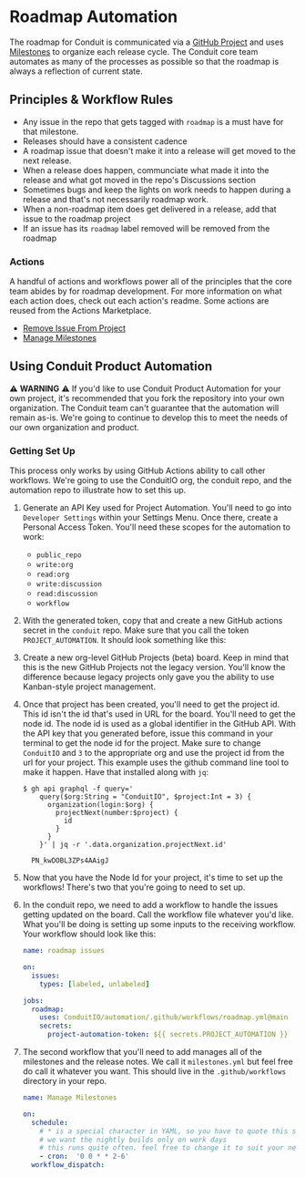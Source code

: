 # Roadmap Automation

The roadmap for Conduit is communicated via a [GitHub Project]() and uses [Milestones]() to organize each release cycle. The Conduit core team automates as many of the processes as possible so that the roadmap is always a reflection of current state.

## Principles & Workflow Rules

* Any issue in the repo that gets tagged with `roadmap` is a must have for that milestone.
* Releases should have a consistent cadence
* A roadmap issue that doesn't make it into a release will get moved to the next release.
* When a release does happen, communciate what made it into the release and what got moved in the repo's Discussions section
* Sometimes bugs and keep the lights on work needs to happen during a release and that's not necessarily roadmap work.
* When a non-roadmap item does get delivered in a release, add that issue to the roadmap project
* If an issue has its `roadmap` label removed will be removed from the roadmap

### Actions

A handful of actions and workflows power all of the principles that the core team abides by for roadmap development. For more information on what each action does, check out each action's readme. Some actions are reused from the Actions Marketplace.

* [Remove Issue From Project]()
* [Manage Milestones]()

## Using Conduit Product Automation

⚠️  **WARNING** ⚠️  If you'd like to use Conduit Product Automation for your own project, it's recommended that you fork the repository into your own organization. The Conduit team can't guarantee that the automation will remain as-is. We're going to continue to develop this to meet the needs of our own organization and product.

### Getting Set Up

This process only works by using GitHub Actions ability to call other workflows. We're going to use the ConduitIO org, the conduit repo, and the automation repo to illustrate how to set this up.

1. Generate an API Key used for Project Automation. You'll need to go into `Developer Settings` within your Settings Menu. Once there, create a Personal Access Token. You'll need these scopes for the automation to work:
    * `public_repo`
    * `write:org`
    * `read:org`
    * `write:discussion`
    * `read:discussion`
    * `workflow`


2. With the generated token, copy that and create a new GitHub actions secret in the `conduit` repo. Make sure that you call the token `PROJECT_AUTOMATION`. It should look something like this:


3. Create a new org-level GitHub Projects (beta) board. Keep in mind that this is the new GitHub Projects not the legacy version. You'll know the difference because legacy projects only gave you the ability to use Kanban-style project management.


4. Once that project has been created, you'll need to get the project id. This id isn't the id that's used in URL for the board. You'll need to get the node id. The node id is used as a global identifier in the GitHub API. With the API key that you generated before, issue this command in your terminal to get the node id for the project. Make sure to change `ConduitIO` and `3` to the appropriate org and use the project id from the url for your project. This example uses the github command line tool to make it happen. Have that installed along with `jq`:
    ```
    $ gh api graphql -f query='
        query($org:String = "ConduitIO", $project:Int = 3) {
          organization(login:$org) {
            projectNext(number:$project) {
              id
            }
          }
        }' | jq -r '.data.organization.projectNext.id'

      PN_kwDOBL3ZPs4AAigJ
    ```


5. Now that you have the Node Id for your project, it's time to set up the workflows! There's two that you're going to need to set up.


6. In the conduit repo, we need to add a workflow to handle the issues getting updated on the board. Call the workflow file whatever you'd like. What you'll be doing is setting up some inputs to the receiving workflow. Your workflow should look like this:
    ```yaml
    name: roadmap issues

    on:
      issues:
        types: [labeled, unlabeled]

    jobs:
      roadmap:
        uses: ConduitIO/automation/.github/workflows/roadmap.yml@main
        secrets:
          project-automation-token: ${{ secrets.PROJECT_AUTOMATION }}
    ```


7. The second workflow that you'll need to add manages all of the milestones and the release notes. We call it `milestones.yml` but feel free do call it whatever you want. This should live in the `.github/workflows` directory in your repo.
    ```yaml
    name: Manage Milestones

    on:
      schedule:
        # * is a special character in YAML, so you have to quote this string
        # we want the nightly builds only on work days
        # this runs quite often. feel free to change it to suit your needs.
        - cron:  '0 0 * * 2-6'
      workflow_dispatch:

    ```
